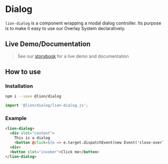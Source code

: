 # Dialog

[//]: # 'AUTO INSERT HEADER PREPUBLISH'

`lion-dialog` is a component wrapping a modal dialog controller.
Its purpose is to make it easy to use our Overlay System declaratively.

## Live Demo/Documentation

> See our [storybook](http://lion-web-components.netlify.com/?path=/docs/overlays-specific-wc-dialog) for a live demo and documentation

## How to use

### Installation

```sh
npm i --save @lion/dialog
```

```js
import '@lion/dialog/lion-dialog.js';
```

### Example

```html
<lion-dialog>
  <div slot="content">
    This is a dialog
    <button @click=${e => e.target.dispatchEvent(new Event('close-overlay', { bubbles: true }))}>x</button>
  <div>
  <button slot="invoker">Click me</button>
</lion-dialog>
```
